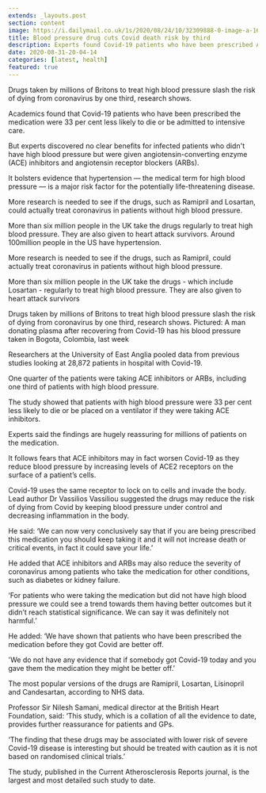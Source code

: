 ```yaml
---
extends: _layouts.post
section: content
image: https://i.dailymail.co.uk/1s/2020/08/24/10/32309888-0-image-a-16_1598260066952.jpg 
title: Blood pressure drug cuts Covid death risk by third 
description: Experts found Covid-19 patients who have been prescribed Angiotensin-Converting Enzyme (ACE) inhibitors such as Ramipril and Angiotensin Receptor Blockers (ARBs) were 33 per cent less likely to die. 
date: 2020-08-31-20-04-14 
categories: [latest, health] 
featured: true 
--- 
```

Drugs taken by millions of Britons to treat high blood pressure slash the risk of dying from coronavirus by one third, research shows.

Academics found that Covid-19 patients who have been prescribed the medication were 33 per cent less likely to die or be admitted to intensive care.

But experts discovered no clear benefits for infected patients who didn't have high blood pressure but were given angiotensin-converting enzyme (ACE) inhibitors and angiotensin receptor blockers (ARBs).

It bolsters evidence that hypertension — the medical term for high blood pressure — is a major risk factor for the potentially life-threatening disease.

More research is needed to see if the drugs, such as Ramipril and Losartan, could actually treat coronavirus in patients without high blood pressure.  

More than six million people in the UK take the drugs regularly to treat high blood pressure. They are also given to heart attack survivors. Around 100million people in the US have hypertension.

More research is needed to see if the drugs, such as Ramipril, could actually treat coronavirus in patients without high blood pressure.

More than six million people in the UK take the drugs - which include Losartan - regularly to treat high blood pressure. They are also given to heart attack survivors

Drugs taken by millions of Britons to treat high blood pressure slash the risk of dying from coronavirus by one third, research shows. Pictured: A man donating plasma after recovering from Covid-19 has his blood pressure taken in Bogota, Colombia, last week

Researchers at the University of East Anglia pooled data from previous studies looking at 28,872 patients in hospital with Covid-19.

One quarter of the patients were taking ACE inhibitors or ARBs, including one third of patients with high blood pressure. 

The study showed that patients with high blood pressure were 33 per cent less likely to die or be placed on a ventilator if they were taking ACE inhibitors. 

Experts said the findings are hugely reassuring for millions of patients on the medication. 

It follows fears that ACE inhibitors may in fact worsen Covid-19 as they reduce blood pressure by increasing levels of ACE2 receptors on the surface of a patient’s cells.

Covid-19 uses the same receptor to lock on to cells and invade the body. Lead author Dr Vassilios Vassiliou suggested the drugs may reduce the risk of dying from Covid by keeping blood pressure under control and decreasing inflammation in the body.

He said: ‘We can now very conclusively say that if you are being prescribed this medication you should keep taking it and it will not increase death or critical events, in fact it could save your life.’

He added that ACE inhibitors and ARBs may also reduce the severity of coronavirus among patients who take the medication for other conditions, such as diabetes or kidney failure.

‘For patients who were taking the medication but did not have high blood pressure we could see a trend towards them having better outcomes but it didn’t reach statistical significance. We can say it was definitely not harmful.’

He added: ‘We have shown that patients who have been prescribed the medication before they got Covid are better off. 

'We do not have any evidence that if somebody got Covid-19 today and you gave them the medication they might be better off.’

The most popular versions of the drugs are Ramipril, Losartan, Lisinopril and Candesartan, according to NHS data.

Professor Sir Nilesh Samani, medical director at the British Heart Foundation, said: ‘This study, which is a collation of all the evidence to date, provides further reassurance for patients and GPs.

‘The finding that these drugs may be associated with lower risk of severe Covid-19 disease is interesting but should be treated with caution as it is not based on randomised clinical trials.’

The study, published in the Current Atherosclerosis Reports journal, is the largest and most detailed such study to date.

